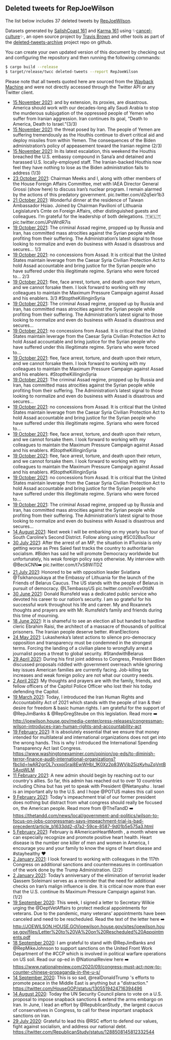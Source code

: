 ## Deleted tweets for RepJoeWilson

The list below includes 37 deleted tweets by
[RepJoeWilson](https://twitter.com/RepJoeWilson).



Datasets generated by [SalishCoast 161](https://twitter.com/SalishCoastA) and [Karma 161](https://twitter.com/KarmaOneSixOne)
using ✨[cancel-culture](https://github.com/travisbrown/cancel-culture)✨, an open source project by [Travis Brown](https://twitter.com/travisbrown) 
and other tools as part of the [deleted-tweets-archive](https://github.com/salcoast/deleted-tweets-archive/) project repo on github.

You can create your own updated version of this document by checking out and configuring the
repository and then running the following commands:

```bash
$ cargo build --release
$ target/release/twcc deleted-tweets --report RepJoeWilson
```

Please note that all tweets quoted here are sourced from the
[Wayback Machine](https://web.archive.org) and were not directly accessed through the Twitter API or
any Twitter client.

* [15 November 2021](https://web.archive.org/web/20211115221552/https://twitter.com/RepJoeWilson/status/1460360452626657281): and by extension, its proxies, are disastrous. America should work with our decades-long ally Saudi Arabia to stop the murderous subjugation of the oppressed people of Yemen who suffer from Iranian aggression. Iran continues its goal, “Death to America, Death to Israel.”(3/3)
* [15 November 2021](https://web.archive.org/web/20211115221552/https://twitter.com/RepJoeWilson/status/1460360452626657281): the threat posed by Iran. The people of Yemen are suffering tremendously as the Houthis continue to divert critical aid and deploy missiles from within Yemen. The consequences of the Biden administration’s policy of appeasement toward the Iranian regime (2/3)
* [15 November 2021](https://web.archive.org/web/20211115221552/https://twitter.com/RepJoeWilson/status/1460360452626657281): In its latest escalation, this weekend the Houthis breached the U.S. embassy compound in Sana’a and detained and harassed U.S. locally-employed staff. The Iranian-backed Houthis now feel they have nothing to lose as the Biden administration fails to address (1/3)
* [23 October 2021](https://web.archive.org/web/20211023003433/https://twitter.com/RepJoeWilson/status/1451708539404173317): Chairman Meeks and I, along with other members of the House Foreign Affairs Committee, met with IAEA Director General Grossi (show here) to discuss Iran’s nuclear program. I remain alarmed by the actions of this predatory government. pic.twitter.com/d2q5eir1b3
* [21 October 2021](https://web.archive.org/web/20211021192639/https://twitter.com/RepJoeWilson/status/1451268675714101259): Wonderful dinner at the residence of Taiwan Ambassador Hsiao. Joined by Chairman Pavilioni of Lithuania Legislature’s Cmte on Foreign Affairs, other distinguished guests and colleagues. I’m grateful for the leadership of both delegations. 🇹🇼🇱🇹 pic.twitter.com/JPsWrdR7is
* [19 October 2021](https://web.archive.org/web/20211019215202/https://twitter.com/RepJoeWilson/status/1450580509516603399): The criminal Assad regime, propped up by Russia and Iran, has committed mass atrocities against the Syrian people while profiting from their suffering. The Administration’s latest signal to those looking to normalize and even do business with Assad is disastrous and secures… 1/3
* [19 October 2021](https://web.archive.org/web/20211019215202/https://twitter.com/RepJoeWilson/status/1450580509516603399): no concessions from Assad. It is critical that the United States maintain leverage from the Caesar Syria Civilian Protection Act to hold Assad accountable and bring justice for the Syrian people who have suffered under this illegitimate regime. Syrians who were forced to… 2/3
* [19 October 2021](https://web.archive.org/web/20211019215202/https://twitter.com/RepJoeWilson/status/1450580509516603399): flee, face arrest, torture, and death upon their return, and we cannot forsake them. I look forward to working with my colleagues to maintain the Maximum Pressure Campaign against Assad and his enablers. 3/3  #StoptheKillinginSyria
* [19 October 2021](https://web.archive.org/web/20211019213011/https://twitter.com/RepJoeWilson/status/1450574997706190858): The criminal Assad regime, propped up by Russia and Iran, has committed mass atrocities against the Syrian people while profiting from their suffering. The Administration’s latest signal to those looking to normalize and even do business with Assad is disastrous and secures…
* [19 October 2021](https://web.archive.org/web/20211019213011/https://twitter.com/RepJoeWilson/status/1450574997706190858): no concessions from Assad. It is critical that the United States maintain leverage from the Caesar Syria Civilian Protection Act to hold Assad accountable and bring justice for the Syrian people who have suffered under this illegitimate regime. Syrians who were forced to…
* [19 October 2021](https://web.archive.org/web/20211019213011/https://twitter.com/RepJoeWilson/status/1450574997706190858): flee, face arrest, torture, and death upon their return, and we cannot forsake them. I look forward to working with my colleagues to maintain the Maximum Pressure Campaign against Assad and his enablers.  #StoptheKillinginSyria
* [19 October 2021](https://web.archive.org/web/20211019212702/https://twitter.com/RepJoeWilson/status/1450574212683472896): The criminal Assad regime, propped up by Russia and Iran, has committed mass atrocities against the Syrian people while profiting from their suffering. The Administration’s latest signal to those looking to normalize and even do business with Assad is disastrous and secures…
* [19 October 2021](https://web.archive.org/web/20211019212702/https://twitter.com/RepJoeWilson/status/1450574212683472896): no concessions from Assad. It is critical that the United States maintain leverage from the Caesar Syria Civilian Protection Act to hold Assad accountable and bring justice for the Syrian people who have suffered under this illegitimate regime. Syrians who were forced to…
* [19 October 2021](https://web.archive.org/web/20211019212702/https://twitter.com/RepJoeWilson/status/1450574212683472896): flee, face arrest, torture, and death upon their return, and we cannot forsake them. I look forward to working with my colleagues to maintain the Maximum Pressure Campaign against Assad and his enablers.  #StoptheKillinginSyria
* [19 October 2021](https://web.archive.org/web/20211019211031/https://twitter.com/RepJoeWilson/status/1450570055926824975): flee, face arrest, torture, and death upon their return, and we cannot forsake them. I look forward to working with my colleagues to maintain the Maximum Pressure Campaign against Assad and his enablers.  #StoptheKillinginSyria
* [19 October 2021](https://web.archive.org/web/20211019211031/https://twitter.com/RepJoeWilson/status/1450570055926824975): no concessions from Assad. It is critical that the United States maintain leverage from the Caesar Syria Civilian Protection Act to hold Assad accountable and bring justice for the Syrian people who have suffered under this illegitimate regime. Syrians who were forced to…
* [19 October 2021](https://web.archive.org/web/20211019211031/https://twitter.com/RepJoeWilson/status/1450570055926824975): The criminal Assad regime, propped up by Russia and Iran, has committed mass atrocities against the Syrian people while profiting from their suffering. The Administration’s latest signal to those looking to normalize and even do business with Assad is disastrous and secures…
* [14 August 2021](https://web.archive.org/web/20210814145909/https://twitter.com/RepJoeWilson/status/1426552213212631044): Next week I will be embarking on my yearly bus tour of South Caroline’s Second District. Follow along using  #SC02BusTour
* [30 July 2021](https://web.archive.org/web/20210730193613/https://twitter.com/RepJoeWilson/status/1421192906577260544): After the arrest of an MP, the situation in  #Tunisia  is only getting worse as Pres Saied fast tracks the country to authoritarian socialism.  #Biden  has said he will promote Democracy worldwide but unfortunately, his weak foreign policy says otherwise. My interview with @BeckCNN➡️ pic.twitter.com/t7xS8WiTDZ
* [21 July 2021](https://web.archive.org/web/20210721234533/https://twitter.com/RepJoeWilson/status/1417994039526371328): Honored to be with opposition leader Sviatlana  @Tsikhanouskaya  at the Embassy of Lithuania for the launch of the Friends of Belarus Caucus. The US stands with the people of Belarus in pursuit of democracy.  @LTembassyUS  pic.twitter.com/nTvwv0tldN
* [30 June 2021](https://web.archive.org/web/20210630223043/https://twitter.com/RepJoeWilson/status/1410363434420641796): Donald Rumsfeld was a dedicated public service who devoted his career to our nation’s security. I am so grateful for his successful work throughout his life and career. My and Roxanne’s thoughts and prayers are with Mr. Rumsfeld’s family and friends during this time of mourning.
* [18 June 2021](https://web.archive.org/web/20210618172211/https://twitter.com/RepJoeWilson/status/1405938795107827718): It is shameful to see an election all but handed to hardline cleric Ebrahim Raisi, the architect of a massacre of thousands of political prisoners. The Iranian people deserve better.  #IranElections
* [24 May 2021](https://web.archive.org/web/20210524231916/https://twitter.com/RepJoeWilson/status/1396968497280921601): Lukashenka’s latest actions to silence pro-democracy opposition and transparency must be condemned in the strongest terms. Forcing the landing of a civilian plane to wrongfully arrest a journalist poses a threat to global security.  #StandwithBelarus
* [29 April 2021](https://web.archive.org/web/20210429133323/https://twitter.com/RepJoeWilson/status/1387761693158264832): During his first joint address to Congress, President Biden discussed proposals riddled with government overreach while ignoring key issues American families are currently facing. Job-killing tax increases and weak foreign policy are not what our country needs.
* [ 2 April 2021](https://web.archive.org/web/20210402194338/https://twitter.com/RepJoeWilson/status/1378070479320330241): My thoughts and prayers are with the family, friends, and fellow officers of the Capitol Police Officer who lost their his today defending the Capitol.
* [19 March 2021](https://web.archive.org/web/20210319172255/https://twitter.com/RepJoeWilson/status/1372961731081871363): Today, I introduced the Iran Human Rights and Accountability Act of 2021 which stands with the people of Iran & their desire for freedom & basic human rights. I am grateful for the support of  @RepJimBanks  &  @RepGregSteube  on this legislation. Read more ➡️ http://joewilson.house.gov/media-center/press-releases/congressman-wilson-introduces-iran-human-rights-and-accountability-act
* [19 February 2021](https://web.archive.org/web/20210219164247/https://twitter.com/RepJoeWilson/status/1362804664018874368): It is absolutely essential that we ensure that money intended for multilateral and international organizations does not get into the wrong hands. This is why I introduced the International Spending Transparency Act last Congress. https://www.washingtonexaminer.com/opinion/op-eds/to-diminish-terror-finance-audit-international-organizations?fbclid=IwAR2grOL7vxxpj5raj8EwWHbI_1K0Xz2p83WVjb25jzKyhuZqVntB5AxpWLM
* [11 February 2021](https://web.archive.org/web/20210211183257/https://twitter.com/RepJoeWilson/status/1359933402439385089): A new admin should begin by reaching out to our country's allies. So far, this admin has reached out to over 10 countries including China but has yet to speak with President  @Netanyahu .   Israel is an important ally to the U.S. and I hope  @POTUS  makes this call soon
* [ 9 February 2021](https://web.archive.org/web/20210209171701/https://twitter.com/RepJoeWilson/status/1359189449234669577): Today's impeachment trial of our former president does nothing but distract from what congress should really be focused on, the American people. Read more from  @TheTandD  ➡️  https://thetandd.com/news/local/government-and-politics/wilson-to-focus-on-jobs-congressman-says-impeachment-trial-is-bad-precedent/article_b1633dd2-d7a2-59ce-8587-9d01b5e575a3.html
* [ 5 February 2021](https://web.archive.org/web/20210205163308/https://twitter.com/RepJoeWilson/status/1357728944703766528): February is  #AmericanHeartMonth , a month where we can especially recognize and promote positive heart health. Heart disease is the number one killer of men and women in America, I encourage you and your family to know the signs of heart disease and  #stayhealthy ❤️
* [ 2 January 2021](https://web.archive.org/web/20210102203319/https://twitter.com/RepJoeWilson/status/1345468165908799488): I look forward to working with colleagues in the 117th Congress on additional sanctions and countermeasures in continuation of the work done by the Trump Administration. (2/2)
* [ 2 January 2021](https://web.archive.org/web/20210102203319/https://twitter.com/RepJoeWilson/status/1345468165908799488): Today’s anniversary of the elimination of terrorist leader Qassem Soleimani serves as a reminder that the need for additional checks on Iran’s malign influence is dire.   It is critical now more than ever that the U.S. continue its Maximum Pressure Campaign against Iran. (1/2)
* [19 September 2020](https://web.archive.org/web/20200919141009/https://twitter.com/RepJoeWilson/status/1307320791537717248): This week, I signed a letter to Secretary Wilkie urging the  @DeptVetAffairs  to protect medical appointments for veterans. Due to the pandemic, many veterans’ appointments have been canceled and need to be rescheduled. Read the text of the letter here ➡️  http://JOEWILSON.HOUSE.GOVjoewilson.house.gov/sites/joewilson.house.gov/files/Letter%20to%20VA%20on%20Rescheduled%20Appointments.pdf
* [18 September 2020](https://web.archive.org/web/20200918194511/https://twitter.com/RepJoeWilson/status/1307042939311452160): I am grateful to stand with  @RepJimBanks  and  @RepMikeJohnson  to support sanctions on the United Front Work Department of the  #CCP  which is involved in political warfare operations on US soil. Read our op-ed in  @NationalReview  here ➡️ https://www.nationalreview.com/2020/09/congress-must-act-now-to-counter-chinese-propaganda-in-the-u-s/
* [14 September 2020](https://web.archive.org/web/20200914170713/https://twitter.com/RepJoeWilson/status/1305553669471993857): This is so sad,  @realDonaldTrump 's efforts to promote peace in the Middle East is anything but a "distraction." https://twitter.com/HouseGOP/status/1305519424716394496
* [14 August 2020](https://web.archive.org/web/20200814143525/https://twitter.com/RepJoeWilson/status/1294280992744787968): Today the UN Security Council plans to vote on a U.S. proposal to impose snapback sanctions & extend the arms embargo on Iran. In June, I lead an effort by  @RepublicanStudy , the largest caucus of conservatives in Congress, to call for these important snapback sanctions on Iran.
* [29 July 2020](https://web.archive.org/web/20200729162022/https://twitter.com/RepJoeWilson/status/1288508977425285124): Grateful to lead this  @RSC  effort to defend our values, fight against socialism, and address our national debt. https://twitter.com/RepublicanStudy/status/1288508145812332544
